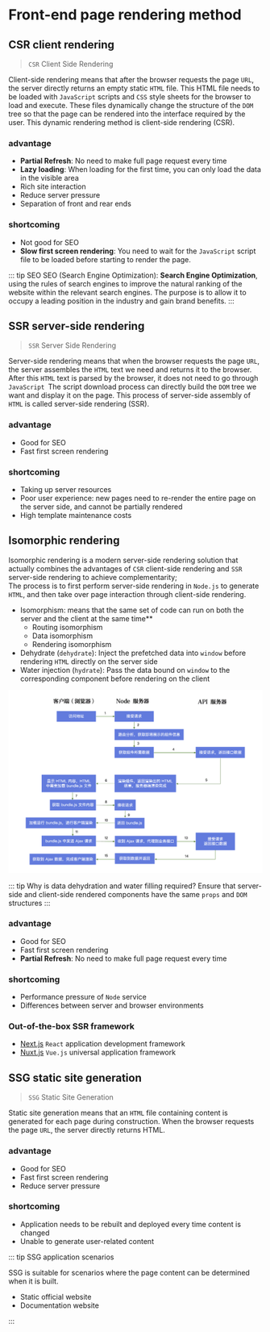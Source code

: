 # Front-end page rendering method

## CSR client rendering

> `CSR` Client Side Rendering

Client-side rendering means that after the browser requests the page `URL`, the server directly returns an empty static `HTML` file. This HTML file needs to be loaded with `JavaScript` scripts and `CSS` style sheets for the browser to load and execute. These files dynamically change the structure of the `DOM` tree so that the page can be rendered into the interface required by the user. This dynamic rendering method is client-side rendering (CSR).

### advantage

- **Partial Refresh**: No need to make full page request every time
- **Lazy loading**: When loading for the first time, you can only load the data in the visible area
- Rich site interaction
- Reduce server pressure
- Separation of front and rear ends

### shortcoming

- Not good for SEO
- **Slow first screen rendering**: You need to wait for the `JavaScript` script file to be loaded before starting to render the page.

::: tip SEO
SEO (Search Engine Optimization): **Search Engine Optimization**, using the rules of search engines to improve the natural ranking of the website within the relevant search engines. The purpose is to allow it to occupy a leading position in the industry and gain brand benefits.
:::

## SSR server-side rendering

> `SSR` Server Side Rendering

Server-side rendering means that when the browser requests the page `URL`, the server assembles the `HTML` text we need and returns it to the browser. After this `HTML` text is parsed by the browser, it does not need to go through `JavaScript `The script download process can directly build the `DOM` tree we want and display it on the page. This process of server-side assembly of `HTML` is called server-side rendering (SSR).

### advantage

- Good for SEO
- Fast first screen rendering

### shortcoming

- Taking up server resources
- Poor user experience: new pages need to re-render the entire page on the server side, and cannot be partially rendered
- High template maintenance costs

## Isomorphic rendering

Isomorphic rendering is a modern server-side rendering solution that actually combines the advantages of `CSR` client-side rendering and `SSR` server-side rendering to achieve complementarity;<br />
The process is to first perform server-side rendering in `Node.js` to generate `HTML`, and then take over page interaction through client-side rendering.

- Isomorphism: means that the same set of code can run on both the server and the client at the same time\*\*
  - Routing isomorphism
  - Data isomorphism
  - Rendering isomorphism
- Dehydrate (`dehydrate`): Inject the prefetched data into `window` before rendering `HTML` directly on the server side
- Water injection (`hydrate`): Pass the data bound on `window` to the corresponding component before rendering on the client

![Isomorphic rendering process](./images/page-rendering-isomorphism.png)

::: tip Why is data dehydration and water filling required?
Ensure that server-side and client-side rendered components have the same `props` and `DOM` structures
:::

### advantage

- Good for SEO
- Fast first screen rendering
- **Partial Refresh**: No need to make full page request every time

### shortcoming

- Performance pressure of `Node` service
- Differences between server and browser environments

### Out-of-the-box SSR framework

- [Next.js](https://github.com/vercel/next.js) `React` application development framework
- [Nuxt.js](https://github.com/nuxt/nuxt.js) `Vue.js` universal application framework

## SSG static site generation

> `SSG` Static Site Generation

Static site generation means that an `HTML` file containing content is generated for each page during construction. When the browser requests the page `URL`, the server directly returns HTML.

### advantage

- Good for SEO
- Fast first screen rendering
- Reduce server pressure

### shortcoming

- Application needs to be rebuilt and deployed every time content is changed
- Unable to generate user-related content

::: tip SSG application scenarios

SSG is suitable for scenarios where the page content can be determined when it is built.

- Static official website
- Documentation website

:::

